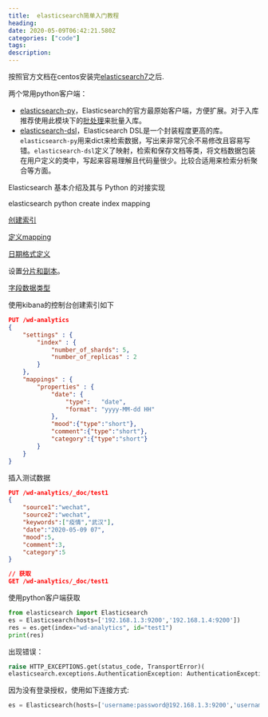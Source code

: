 ```yaml
---
title:  elasticsearch简单入门教程
heading:
date: 2020-05-09T06:42:21.580Z
categories: ["code"]
tags: 
description: 
---
```



按照官方文档在centos安装完[elasticsearch7](https://www.elastic.co/guide/en/elasticsearch/reference/current/rpm.html)之后.

两个常用python客户端： 
- [elasticsearch-py](https://elasticsearch-py.readthedocs.io/en/master/index.html)，Elasticsearch的官方最原始客户端，方便扩展。对于入库推荐使用此模块下的[批处理](https://elasticsearch-py.readthedocs.io/en/master/helpers.html)来批量入库。
- [elasticsearch-dsl](https://elasticsearch-dsl.readthedocs.io/en/latest/index.html)，Elasticsearch DSL是一个封装程度更高的库。`elasticsearch-py`用来dict来检索数据，写出来非常冗余不易修改且容易写错。`elasticsearch-dsl`定义了映射，检索和保存文档等类，将文档数据包装在用户定义的类中，写起来容易理解且代码量很少。比较合适用来检索分析聚合等方面。



Elasticsearch 基本介绍及其与 Python 的对接实现

elasticsearch python create index mapping


[创建索引](https://www.elastic.co/guide/en/elasticsearch/reference/current/indices-create-index.html#indices-create-api-example)

[定义mapping](https://www.elastic.co/guide/en/elasticsearch/reference/current/mapping.html#create-mapping)

[日期格式定义](https://www.elastic.co/guide/en/elasticsearch/reference/current/date.html)

设置[分片和副本](https://www.elastic.co/guide/en/elasticsearch/reference/current/indices-create-index.html)。

[字段数据类型](https://www.elastic.co/guide/en/elasticsearch/reference/current/mapping-types.html)



使用kibana的控制台创建索引如下
```json
PUT /wd-analytics
{
	"settings" : {
        "index" : {
            "number_of_shards": 5, 
            "number_of_replicas" : 2 
        }
    },
    "mappings" : {
        "properties" : {
            "date": {
		        "type":   "date",
		        "format": "yyyy-MM-dd HH"
		    },
		    "mood":{"type":"short"},
		    "comment":{"type":"short"},
		    "category":{"type":"short"}
        }
    }
}
```

插入测试数据
```json
PUT /wd-analytics/_doc/test1
{
	"source1":"wechat",
	"source2":"wechat",
	"keywords":["疫情","武汉"],
	"date":"2020-05-09 07",
	"mood":5,
	"comment":3,
	"category":5
}

// 获取
GET /wd-analytics/_doc/test1
```

使用python客户端获取

```python
from elasticsearch import Elasticsearch
es = Elasticsearch(hosts=['192.168.1.3:9200','192.168.1.4:9200'])
res = es.get(index="wd-analytics", id="test1")
print(res)
```

出现错误： 
```python
raise HTTP_EXCEPTIONS.get(status_code, TransportError)(
elasticsearch.exceptions.AuthenticationException: AuthenticationException(401, 'security_exception', 'missing authentication credentials for REST request [/_bulk]')
```

因为没有登录授权，使用如下连接方式:
```python
es = Elasticsearch(hosts=['username:password@192.168.1.3:9200','username:password@192.168.1.4:9200'])
```
